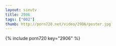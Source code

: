 ```yaml
--- 
layout: sieutv
title: 2906
tags: ["002"]
thumb: http://porn720.net/video/2906/poster.jpg
---
```

{% include porn720 key="2906" %} 
